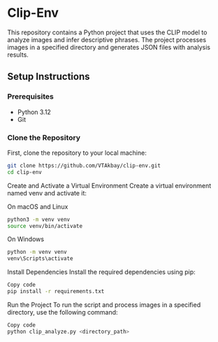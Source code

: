 # Clip-Env

This repository contains a Python project that uses the CLIP model to analyze images and infer descriptive phrases. The project processes images in a specified directory and generates JSON files with analysis results.

## Setup Instructions

### Prerequisites

- Python 3.12
- Git

### Clone the Repository

First, clone the repository to your local machine:

```bash
git clone https://github.com/VTAkbay/clip-env.git
cd clip-env
```

Create and Activate a Virtual Environment
Create a virtual environment named venv and activate it:

On macOS and Linux

```bash
python3 -m venv venv
source venv/bin/activate
```
On Windows

```bash
python -m venv venv
venv\Scripts\activate
```

Install Dependencies
Install the required dependencies using pip:

```bash
Copy code
pip install -r requirements.txt
```

Run the Project
To run the script and process images in a specified directory, use the following command:

```bash
Copy code
python clip_analyze.py <directory_path>
```
